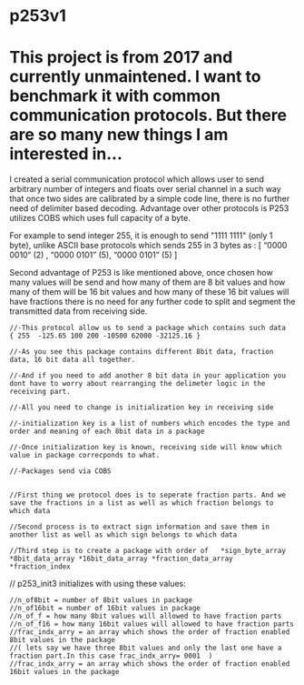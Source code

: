 # p253v1

# This project is from 2017 and currently unmaintened. I want to benchmark it with common communication protocols. But there are so many new things I am interested in...

I created a serial communication protocol which allows user to send arbitrary number of integers and floats over serial channel in a such way that once two sides are calibrated by a simple code line, there is no further need of delimiter based decoding. Advantage over other protocols is P253 utilizes COBS which uses full capacity of a byte. 

For example to send integer 255, it is enough to send "1111 1111" (only 1 byte), unlike ASCII base protocols which sends 255 in 3 bytes as : 
[ “0000 0010“ (2) , “0000 0101” (5), “0000 0101” (5) ] 

Second advantage of P253 is like mentioned above, once chosen how many values will be send and how many of them are 8 bit values and how many of them will be 16 bit values and how many of these 16 bit values will have fractions there is no need for any further code to split and segment the transmitted data from receiving side.

	//-This protocol allow us to send a package which contains such data  { 255  -125.65 100 200 -10500 62000 -32125.16 }

	//-As you see this package contains different 8bit data, fraction data, 16 bit data all together. 

	//-And if you need to add another 8 bit data in your application you dont have to worry about rearranging the delimeter logic in the receiving part.

	//-All you need to change is initialization key in receiving side

	//-initialization key is a list of numbers which encodes the type and order and meaning of each 8bit data in a package

	//-Once initialization key is known, receiving side will know which value in package correcponds to what. 

	//-Packages send via COBS


	//First thing we protocol does is to seperate fraction parts. And we save the fractions in a list as well as which fraction belongs to which data

	//Second process is to extract sign information and save them in another list as well as which sign belongs to which data

	//Third step is to create a package with order of   *sign_byte_array  *8bit_data_array *16bit_data_array *fraction_data_array *fraction_index


//  p253_init3  initializes with using these values:
	
    //n_of8bit = number of 8bit values in package
	//n_of16bit = number of 16bit values in package
	//n_of_f = how many 8bit values will allowed to have fraction parts  
	//n_of_f16 = how many 16bit values will allowed to have fraction parts  
	//frac_indx_arry = an array which shows the order of fraction enabled 8bit values in the package 
	//( lets say we have three 8bit values and only the last one have a fraction part.In this case frac_indx_arry= 0001  ) 
	//frac_indx_arry = an array which shows the order of fraction enabled 16bit values in the package 
